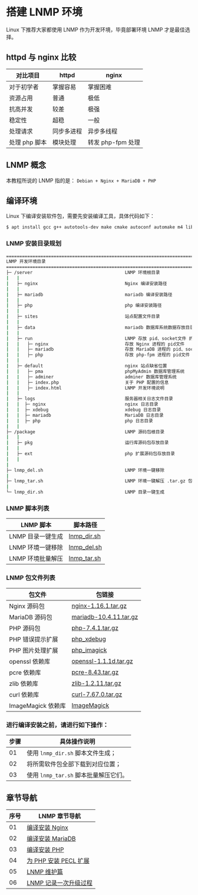 # 搭建 LNMP 环境

Linux 下推荐大家都使用 LNMP 作为开发环境，毕竟部署环境 LNMP 才是最佳选择。

## httpd 与 nginx 比较

| 对比项目      | httpd      | nginx             |
| ------------- | ---------- | ----------------- |
| 对于初学者    | 掌握容易   | 掌握困难          |
| 资源占用      | 普通       | 极低              |
| 抗高并发      | 较差       | 极强              |
| 稳定性        | 超稳       | 一般              |
| 处理请求      | 同步多进程 | 异步多线程        |
| 处理 php 脚本 | 模块处理   | 转发 php-fpm 处理 |

## LNMP 概念

本教程所说的 LNMP 指的是： `Debian + Nginx + MariaDB + PHP`

## 编译环境

Linux 下编译安装软件包，需要先安装编译工具，具体代码如下：

```sh
$ apt install gcc g++ autotools-dev make cmake autoconf automake m4 libtool
```

### LNMP 安装目录规划

```sh
================================================================================
LNMP 开发环境目录
================================================================================
├─ /server                                   LNMP 环境根目录
|   |
|   ├─ nginx                                 Nginx 编译安装路径
|   |
|   ├─ mariadb                               mariadb 编译安装路径
|   |
|   ├─ php                                   php 编译安装路径
|   |
|   ├─ sites                                 站点配置文件目录
|   |
|   ├─ data                                  mariadb 数据库系统数据存放目录
|   |
|   ├─ run                                   LNMP 存放 pid、socket文件 的根目录
|   |   ├─ nginx                             存放 Nginx 进程的 pid文件
|   |   ├─ mariadb                           存放 MariaDB 进程的 pid、socket文件
|   |   ├─ php                               存放 php-fpm 进程的 pid文件
|   |
|   ├─ default                               nginx 站点缺省位置
|   |   ├─ pma                               phpMyAdmin 数据库管理系统
|   |   ├─ adminer                           adminer 数据库管理系统
|   |   ├─ index.php                         关于 PHP 配置的信息
|   |   ├─ index.html                        LNMP 开发环境说明
|   |
|   ├─ logs                                  服务器相关日志文件目录
|   |  ├─ nginx                              nginx 日志目录
|   |  ├─ xdebug                             xdebug 日志目录
|   |  ├─ mariadb                            MariaDB 日志目录
|   |  ├─ php                                php 日志目录
|   |
├─ /package                                  LNMP 源码包根目录
|   |
|   ├─ pkg                                   运行库源码包存放目录
|   |
|   ├─ ext                                   php 扩展源码包存放目录
|   |
|
├─ lnmp_del.sh                               LNMP 环境一键移除
|
├─ lnmp_tar.sh                               LNMP 环境一键解压 .tar.gz 包
|
└─ lnmp_dir.sh                               LNMP 目录一键生成
```

### LNMP 脚本列表

| LNMP 脚本         | 脚本路径                            |
| ----------------- | ----------------------------------- |
| LNMP 目录一键生成 | [lnmp_dir.sh](./source/lnmp_dir.sh) |
| LNMP 环境一键移除 | [lnmp_del.sh](./source/lnmp_del.sh) |
| LNMP 环境批量解压 | [lnmp_tar.sh](./source/lnmp_tar.sh) |

### LNMP 包文件列表

| 包文件             | 包链接                                                    |
| ------------------ | --------------------------------------------------------- |
| Nginx 源码包       | [nginx-1.16.1.tar.gz](http://nginx.org/en/download.html)  |
| MariaDB 源码包     | [mariadb-10.4.11.tar.gz](https://downloads.mariadb.org/)  |
| PHP 源码包         | [php-7.4.1.tar.gz](https://www.php.net/downloads.php)     |
| PHP 错误提示扩展   | [php_xdebug](https://pecl.php.net/package/xdebug)         |
| PHP 图片处理扩展   | [php_imagick](https://pecl.php.net/get/imagick-3.4.4.tgz) |
| openssl 依赖库     | [openssl-1.1.1d.tar.gz](https://www.openssl.org/source/)  |
| pcre 依赖库        | [pcre-8.43.tar.gz](ftp://ftp.pcre.org/pub/pcre/)          |
| zlib 依赖库        | [zlib-1.2.11.tar.gz](http://zlib.net/zlib-1.2.11.tar.gz)  |
| curl 依赖库        | [curl-7.67.0.tar.gz](https://curl.haxx.se/download.html)  |
| ImageMagick 依赖库 | [ImageMagick](https://imagemagick.org/download/)          |

### 进行编译安装之前，请进行如下操作：

| 步骤 | 具体操作说明                          |
| ---- | ------------------------------------- |
| 01   | 使用 `lnmp_dir.sh` 脚本文件生成；     |
| 02   | 将所需软件包全部下载到对应位置；      |
| 03   | 使用 `lnmp_tar.sh` 脚本批量解压它们。 |

## 章节导航

| 序号 | LNMP 章节导航                                              |
| ---- | ---------------------------------------------------------- |
| 01   | [编译安装 Nginx](./lnmp/01-编译安装nginx.md)               |
| 02   | [编译安装 MariaDB](./lnmp/02-编译安装mariadb.md)           |
| 03   | [编译安装 PHP](./lnmp/03-编译安装php.md)                   |
| 04   | [为 PHP 安装 PECL 扩展](./lnmp/04-为php安装pecl扩展.md)    |
| 05   | [LNMP 维护篇](./lnmp/05-lnmp维护篇.md)                     |
| 06   | [LNMP 记录一次升级过程](./lnmp/06-lnmp记录一次升级过程.md) |
